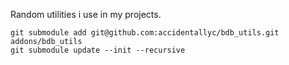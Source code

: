 Random utilities i use in my projects.

```
git submodule add git@github.com:accidentallyc/bdb_utils.git addons/bdb_utils
git submodule update --init --recursive
```

